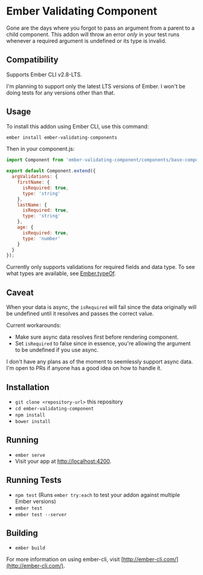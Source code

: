 # Ember Validating Component

Gone are the days where you forgot to pass an argument from a parent to a child 
component. This addon will throw an error *only* in your test runs whenever a 
required argument is undefined or its type is invalid.

## Compatibility

Supports Ember CLI v2.8-LTS.

I'm planning to support only the latest LTS versions of Ember. I won't be doing 
tests for any versions other than that.

## Usage

To install this addon using Ember CLI, use this command:

```bash
ember install ember-validating-components
```

Then in your component.js:

```js
import Component from 'ember-validating-component/components/base-component';

export default Component.extend({
  argValidations: {
    firstName: {
      isRequired: true,
      type: 'string'
    },
    lastName: {
      isRequired: true,
      type: 'string'
    },
    age: {
      isRequired: true,
      type: 'number'
    }
  }
});
```

Currently only supports validations for required fields and data type. To see 
what types are available, 
see [Ember.typeOf](http://emberjs.com/api/classes/Ember.html#method_typeOf).

## Caveat

When your data is async, the `isRequired` will fail since the data originally 
will be undefined until it resolves and passes the correct value.

Current workarounds:

* Make sure async data resolves first before rendering component.
* Set `isRequired` to false since in essence, you're allowing the argument to be undefined if you use async.

I don't have any plans as of the moment to seemlessly support async data. 
I'm open to PRs if anyone has a good idea on how to handle it.

## Installation

* `git clone <repository-url>` this repository
* `cd ember-validating-component`
* `npm install`
* `bower install`

## Running

* `ember serve`
* Visit your app at [http://localhost:4200](http://localhost:4200).

## Running Tests

* `npm test` (Runs `ember try:each` to test your addon against multiple Ember versions)
* `ember test`
* `ember test --server`

## Building

* `ember build`

For more information on using ember-cli, visit [http://ember-cli.com/](http://ember-cli.com/).
